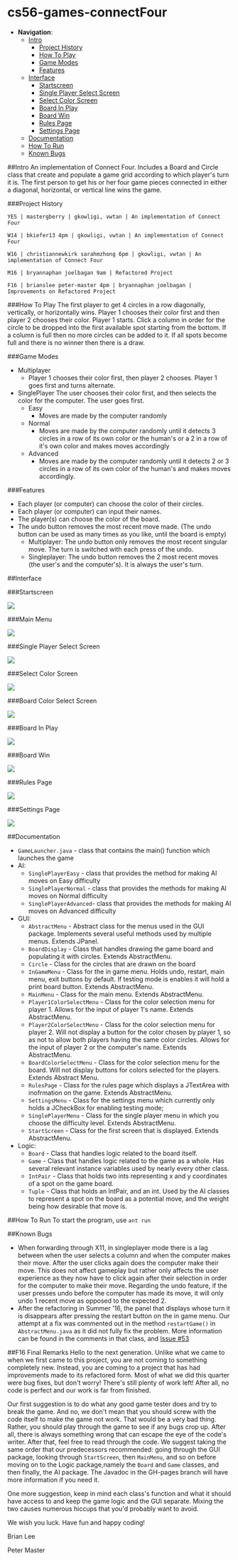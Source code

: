 cs56-games-connectFour
======================
 
- __Navigation__:
  - [Intro](https://github.com/omeedrabani/cs56-games-connectfour/blob/master/README.md#intro)
    - [Project History](https://github.com/omeedrabani/cs56-games-connectfour/blob/master/README.md#project-history)
    - [How To Play](https://github.com/omeedrabani/cs56-games-connectfour/blob/master/README.md#how-to-play)
    - [Game Modes](https://github.com/omeedrabani/cs56-games-connectfour/blob/master/README.md#game-modes)
    - [Features](https://github.com/omeedrabani/cs56-games-connectfour/blob/master/README.md#features)
  - [Interface](https://github.com/omeedrabani/cs56-games-connectfour/blob/master/README.md#interface)
    - [Startscreen](https://github.com/omeedrabani/cs56-games-connectfour/blob/master/README.md#startscreen)
    - [Single Player Select Screen](https://github.com/omeedrabani/cs56-games-connectfour/blob/master/README.md#single-player-select-screen)
    - [Select Color Screen](https://github.com/omeedrabani/cs56-games-connectfour/blob/master/README.md#select-color)
    - [Board In Play](https://github.com/omeedrabani/cs56-games-connectfour/blob/master/README.md#board-in-play)
    - [Board Win](https://github.com/omeedrabani/cs56-games-connectfour/blob/master/README.md#board-win)
    - [Rules Page](https://github.com/omeedrabani/cs56-games-connectfour/blob/master/README.md#rules-page)
    - [Settings Page](https://github.com/omeedrabani/cs56-games-connectfour/blob/master/README.md#settings-page)
  - [Documentation](https://github.com/omeedrabani/cs56-games-connectfour/blob/master/README.md#documentation)
  - [How To Run](https://github.com/omeedrabani/cs56-games-connectfour/blob/master/README.md#how-to-run)
  - [Known Bugs](https://github.com/omeedrabani/cs56-games-connectfour/blob/master/README.md#known-bugs)

##Intro
An implementation of Connect Four. Includes a Board and Circle class that create and populate a game grid according to which player's turn it is. The first person to get his or her four game pieces connected in either a diagonal, horizontal, or vertical line wins the game.

###Project History

```
YES | mastergberry | gkowligi, vwtan | An implementation of Connect Four
```
```
W14 | bkiefer13 4pm | gkowligi, vwtan | An implementation of Connect Four
```
```
W16 | christiannewkirk sarahmzhong 6pm | gkowligi, vwtan | An implementation of Connect Four
```

```
M16 | bryannaphan joelbagan 9am | Refactored Project
```

```
F16 | brianslee peter-master 4pm | bryannaphan joelbagan | Improvements on Refactored Project
```
###How To Play
The first player to get 4 circles in a row diagonally, vertically, or horizontally wins. Player 1 chooses their color first and then player 2 chooses their color. Player 1 starts. Click a column in order for the circle to be dropped into the first available spot starting from the bottom. If a column is full then no more circles can be added to it. If all spots become full and there is no winner then there is a draw. 

###Game Modes
- Multiplayer
  - Player 1 chooses their color first, then player 2 chooses. Player 1 goes first and turns alternate. 
- SinglePlayer
The user chooses their color first, and then selects the color for the computer. The user goes first.
  - Easy
    - Moves are made by the computer randomly
  - Normal
    - Moves are made by the computer randomly until it detects 3 circles in a row of its own color or the human's or a 2 in a row of it's own color and makes moves accordingly
  - Advanced
    - Moves are made by the computer randomly until it detects 2 or 3 circles in a row of its own color of the human's and makes moves accordingly.

###Features
- Each player (or computer) can choose the color of their circles.
- Each player (or computer) can input their names.
- The player(s) can choose the color of the board.
- The undo button removes the most recent move made. (The undo button can be used as many times as you like, until the board is empty)
  - Multiplayer: The undo button only removes the most recent singular move. The turn is switched with each press of the undo.
  - Singleplayer: The undo button removes the 2 most recent moves (the user's and the computer's). It is always the user's turn.

##Interface

###Startscreen

![](https://raw.githubusercontent.com/joelbagan/cs56-games-connectfour/master/images/screenshots/startscreen.png)

###Main Menu

![](https://raw.githubusercontent.com/joelbagan/cs56-games-connectfour/master/images/screenshots/mainmenu.png)

###Single Player Select Screen

![](https://raw.githubusercontent.com/joelbagan/cs56-games-connectfour/master/images/screenshots/singleplayermenu.png)

###Select Color Screen

![](https://github.com/brianslee/cs56-games-connectfour/blob/master/images/screenshots/PlayerSelectColorMenu.png)

###Board Color Select Screen

![](https://github.com/brianslee/cs56-games-connectfour/blob/master/images/screenshots/BoardColorSelectMenu.png)

###Board In Play

![](https://raw.githubusercontent.com/joelbagan/cs56-games-connectfour/master/images/screenshots/boardinplay.png)

###Board Win

![](https://raw.githubusercontent.com/joelbagan/cs56-games-connectfour/master/images/screenshots/boardwin.png)

###Rules Page

![](https://raw.githubusercontent.com/joelbagan/cs56-games-connectfour/master/images/screenshots/rulespage.png)

###Settings Page

![](https://raw.githubusercontent.com/joelbagan/cs56-games-connectfour/master/images/screenshots/settingsmenu.png)

##Documentation

* `GameLauncher.java` - class that contains the main() function which launches the game
* AI:
  * `SinglePlayerEasy` - class that provides the method for making AI moves on Easy difficulty
  * `SinglePlayerNormal` - class that provides the methods for making AI moves on Normal difficulty
  * `SinglePlayerAdvanced`- class that provides the methods for making AI moves on Advanced difficulty
* GUI:
  * `AbstractMenu` - Abstract class for the menus used in the GUI package. Implements several useful methods used by multiple menus. Extends JPanel.
  * `BoardDisplay` - Class that handles drawing the game board and populating it with circles. Extends AbstractMenu.
  * `Circle` - Class for the circles that are drawn on the board
  * `InGameMenu` - Class for the in game menu. Holds undo, restart, main menu, exit buttons by default. If testing mode is enables it will hold a print board button. Extends AbstractMenu.
  * `MainMenu` - Class for the main menu. Extends AbstractMenu.
  * `Player1ColorSelectMenu` - Class for the color selection menu for player 1. Allows for the input of player 1's name. Extends AbstractMenu.
  * `Player2ColorSelectMenu` - Class for the color selection menu for player 2. Will not display a button for the color chosen by player 1, so as not to allow both players having the same color circles. Allows for the input of player 2 or the computer's name. Extends AbstractMenu.
  * `BoardColorSelectMenu` - Class for the color selection menu for the board. Will not display buttons for colors selected for the players. Extends Abstract Menu.
  * `RulesPage` - Class for the rules page which displays a JTextArea with inofrmation on the game. Extends AbstractMenu.
  * `SettingsMenu` - Class for the settings menu which currently only holds a JCheckBox for enabling testing mode;
  * `SinglePlayerMenu` - Class for the single player menu in which you choose the difficulty level. Extends AbstractMenu.
  * `StartScreen` - Class for the first screen that is displayed. Extends AbstractMenu.
* Logic:
  * `Board` - Class that handles logic related to the board itself.
  * `Game` - Class that handles logic related to the game as a whole. Has several relevant instance variables used by nearly every other class.
  * `IntPair` - Class that holds two ints representing x and y coordinates of a spot on the game board.
  * `Tuple` - Class that holds an IntPair, and an int. Used by the AI classes to represent a spot on the board as a potential move, and the weight being how desirable that move is.

##How To Run
To start the program, use `ant run`

##Known Bugs
* When forwarding through X11, in singleplayer mode there is a lag between when the user selects a column and when the computer makes their move. After the user clicks again does the computer make their move. This does not affect gameplay but rather only affects the user experience as they now have to click again after their selection in order for the computer to make their move. Regarding the undo feature, if the user presses undo before the computer has made its move, it will only undo 1 recent move as opposed to the expected 2. 
* After the refactoring in Summer '16, the panel that displays whose turn it is disappears after pressing the restart button on the in game menu. Our attempt at a fix was commented out in the method `restartGame()` in `AbstractMenu.java` as it did not fully fix the problem. More information can be found in the comments in that class, and [Issue #53](https://github.com/UCSB-CS56-Projects/cs56-games-connectfour/issues/53)

##F16 Final Remarks
Hello to the next generation. Unlike what we came to when we first came to this
project, you are not coming to something completely new. Instead, you are coming
to a project that has had improvements made to its refactored form. Most of what we
did this quarter were bug fixes, but don't worry! There's still plenty of work left!
After all, no code is perfect and our work is far from finished.

Our first suggestion is to do what any good game tester does and try to break the game.
And no, we don't mean that you should screw with the code itself to make the game not
work. That would be a very bad thing. Rather, you should play through the game to see if
any bugs crop up. After all, there is always something wrong that can escape the eye of
the code's writer. After that, feel free to read through the code. We suggest taking the
same order that our predecessors recommended: going through the GUI package, looking through
`StartScreen`, then `MainMenu`, and so on before moving on to the Logic package,namely the
`Board` and `Game` classes, and then finally, the AI package. The Javadoc in the GH-pages
branch will have more information if you need it.

One more suggestion, keep in mind each class's function and what it should have access to
and keep the game logic and the GUI separate. Mixing the two causes numerous hiccups that
you'd probably want to avoid.

We wish you luck. Have fun and happy coding!

Brian Lee

Peter Master
